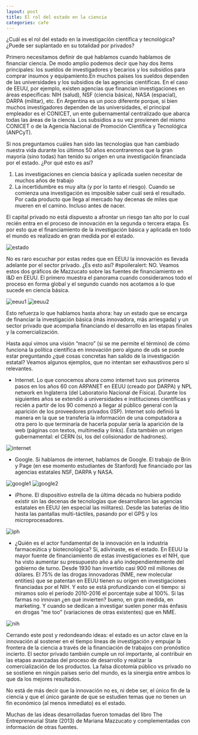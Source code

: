 ```yaml
---
layout: post
title: El rol del estado en la ciencia
categories: cafe
---
```


¿Cuál es el rol del estado en la investigación científica y tecnológica? ¿Puede ser suplantado en su totalidad por privados?

Primero necesitamos definir de qué hablamos cuando hablamos de financiar ciencia. De modo amplio podemos decir que hay dos 
ítems principales: los sueldos de investigadores y becarios y los subsidios para comprar insumos y equipamiento.En muchos 
países los sueldos dependen de las universidades y los subsidios de las agencias científicas. En el caso de EEUU, por ejemplo, existen agencias que financian investigaciones en áreas específicas: NIH (salud), NSF (ciencia básica), NASA (espacial), DARPA (militar), etc. En Argentina es un poco diferente porque, si bien muchos investigadores dependen de las universidades, el principal empleador es el CONICET, un ente gubernamental centralizado que abarca todas las áreas de la ciencia. Los subsidios a su vez provienen del mismo CONICET o de la Agencia Nacional de Promoción Científica y Tecnológica (ANPCyT).

Si nos preguntamos cuáles han sido las tecnologías que han cambiado nuestra vida durante los últimos 50 años encontraremos 
que la gran mayoría (sino todas) han tenido su origen en una investigación financiada por el estado. ¿Por qué esto es así? 

1. Las investigaciones en ciencia básica y aplicada suelen necesitar de muchos años de trabajo 
2. La incertidumbre es muy alta (y por lo tanto el riesgo). Cuando se comienza una investigación es imposible saber cuál será el resultado. Por cada producto que llega al mercado hay decenas de miles que mueren en el camino. Incluso antes de nacer.

El capital privado no está dispuesto a afrontar un riesgo tan alto por lo cual recién entra en el proceso de innovación en 
la segunda o tercera etapa. Es por esto que el financiamiento de la investigación básica y aplicada en todo el mundo es 
realizado en gran medida por el estado. 

![estado](/assets/img/estado-ciencia/estado.png)

No es raro escuchar por estas redes que en EEUU la innovación es llevada adelante por el sector privado. ¿Es esto así? 
#spoileralert: NO. Veamos estos dos gráficos de Mazzucato sobre las fuentes de financiamiento en I&D en EEUU. El primero 
muestra el panorama cuando consideramos todo el proceso en forma global y el segundo cuando nos acotamos a lo que sucede 
en ciencia básica. 

![eeuu1](/assets/img/estado-ciencia/eeuu1.png)
![eeuu2](/assets/img/estado-ciencia/eeuu2.png)

Esto refuerza lo que hablamos hasta ahora: hay un estado que se encarga de financiar la investigación básica (más innovadora,
más arriesgada) y un sector privado que acompaña financiando el desarrollo en las etapas finales y la comercialización.

Hasta aquí vimos una visión “macro” (si se me permite el término) de cómo funciona la política científica en innovación pero
alguno de uds se puede estar preguntando ¿qué cosas concretas han salido de la investigación estatal?  Veamos algunos ejemplos, que no intentan ser exhaustivos pero sí relevantes.

- Internet. Lo que conocemos ahora como internet tuvo sus primeros pasos en los años 60 con ARPANET en EEUU (creado por DARPA) y NPL network en Inglaterra (del Laboratorio Nacional de Física). Durante los siguientes años se extendió a universidades e instituciones científicas y recién a partir de los 90 comenzó a llegar al público general con la aparición de los proveedores privados (ISP). 
Internet solo definió la manera en la que se transfería la información de una computadora a otra pero lo que terminaría de 
hacerla popular sería la aparición de la web (páginas con textos, multimedia y links). Ésta también un origen gubernamental: 
el CERN (si, los del colisionador de hadrones).

![internet](/assets/img/estado-ciencia/internet.png)

- Google. Si hablamos de internet, hablamos de Google. El trabajo de Brin y Page (en ese momento estudiantes de Stanford) 
fue financiado por las agencias estatales NSF, DARPA y NASA.

![google1](/assets/img/estado-ciencia/google1.png)
![google2](/assets/img/estado-ciencia/google2.png)

- iPhone. El dispositivo estrella de la última década no hubiera podido existir sin las decenas de tecnologías que 
desarrollaron las agencias estatales en EEUU (en especial las militares). Desde las baterías de litio hasta las pantallas
multi-táctiles, pasando por el GPS y los microprocesadores.

![iph](/assets/img/estado-ciencia/iphone-slide.jpeg)

- ¿Quién es el actor fundamental de la innovación en la industria farmaceútica y biotecnológica? Si, adivinaste, es 
el estado. En EEUU la mayor fuente de financiamiento de estas investigaciones es el NIH, que ha visto aumentar su 
presupuesto año a año independientemente del gobierno de turno. Desde 1930 han invertido casi 900 mil millones de dólares. 
El 75% de las drogas innovadoras (NME, new molecular entities) que se patentan en EEUU tienen su origen en investigaciones 
financiadas por el NIH. Y esto se está profundizando con el tiempo: si miramos solo el período 2010-2016 el porcentaje 
sube al 100%. Si las farmas no innovan ¿en qué invierten? bueno, en gran medida, en marketing. Y cuando se dedican a 
investigar suelen poner más énfasis en drogas “me too” (variaciones de otras existentes) que en NME.

![nih](/assets/img/estado-ciencia/nih.png)

Cerrando este post y redondeando ideas: el estado es un actor clave en la innovación al sostener en el tiempo líneas de 
investigación y empujar la frontera de la ciencia a través de la financiación de trabajos con pronóstico incierto. El sector 
privado también cumple un rol importante, al contribuir en las etapas avanzadas del proceso de desarrollo y realizar la 
comercialización de los productos. La falsa dicotomía público vs privado no se sostiene en ningún países serio del mundo, 
es la sinergia entre ambos lo que da los mejores resultados.

No está de más decir que la innovación no es, ni debe ser, el único fin de la ciencia y que el único garante de que se 
estudien temas que no tienen un fin económico (al menos inmediato) es el estado.

Muchas de las ideas desarrolladas fueron tomadas del libro The Entrepreneurial State (2013) de Mariana Mazzucato y 
complementadas con información de otras fuentes.
